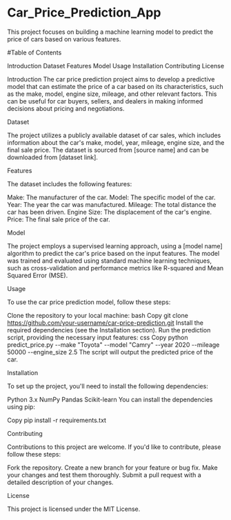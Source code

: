 # Car_Price_Prediction_App

This project focuses on building a machine learning model to predict the price of cars based on various features.

#Table of Contents

Introduction
Dataset
Features
Model
Usage
Installation
Contributing
License

Introduction
The car price prediction project aims to develop a predictive model that can estimate the price of a car based on its characteristics, such as the make, model, engine size, mileage, and other relevant factors. This can be useful for car buyers, sellers, and dealers in making informed decisions about pricing and negotiations.


Dataset

The project utilizes a publicly available dataset of car sales, which includes information about the car's make, model, year, mileage, engine size, and the final sale price. The dataset is sourced from [source name] and can be downloaded from [dataset link].


Features

The dataset includes the following features:

Make: The manufacturer of the car.
Model: The specific model of the car.
Year: The year the car was manufactured.
Mileage: The total distance the car has been driven.
Engine Size: The displacement of the car's engine.
Price: The final sale price of the car.

Model

The project employs a supervised learning approach, using a [model name] algorithm to predict the car's price based on the input features. The model was trained and evaluated using standard machine learning techniques, such as cross-validation and performance metrics like R-squared and Mean Squared Error (MSE).


Usage

To use the car price prediction model, follow these steps:

Clone the repository to your local machine:
bash
Copy
git clone https://github.com/your-username/car-price-prediction.git
Install the required dependencies (see the Installation section).
Run the prediction script, providing the necessary input features:
css
Copy
python predict_price.py --make "Toyota" --model "Camry" --year 2020 --mileage 50000 --engine_size 2.5
The script will output the predicted price of the car.

Installation

To set up the project, you'll need to install the following dependencies:

Python 3.x
NumPy
Pandas
Scikit-learn
You can install the dependencies using pip:

Copy
pip install -r requirements.txt

Contributing

Contributions to this project are welcome. If you'd like to contribute, please follow these steps:

Fork the repository.
Create a new branch for your feature or bug fix.
Make your changes and test them thoroughly.
Submit a pull request with a detailed description of your changes.

License

This project is licensed under the MIT License.
